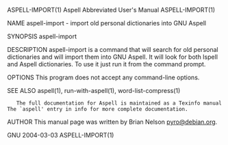 ASPELL-IMPORT(1)                                                                   Aspell Abbreviated User's Manual                                                                   ASPELL-IMPORT(1)

NAME
       aspell-import - import old personal dictionaries into GNU Aspell

SYNOPSIS
       aspell-import

DESCRIPTION
       aspell-import  is  a  command  that will search for old personal dictionaries and will import them into GNU Aspell. It will look for both Ispell and Aspell dictionaries. To use it just run it
       from the command prompt.

OPTIONS
       This program does not accept any command-line options.

SEE ALSO
       aspell(1), run-with-aspell(1), word-list-compress(1)

       The full documentation for Aspell is maintained as a Texinfo manual The `aspell' entry in info for more complete documentation.

AUTHOR
       This manual page was written by Brian Nelson <pyro@debian.org>.

GNU                                                                                           2004-03-03                                                                              ASPELL-IMPORT(1)

